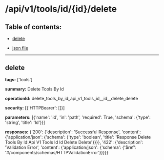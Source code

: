 # /api/v1/tools/id/{id}/delete

## Table of contents:
- [delete](#delete)

- [json file](./_api_v1_tools_id_{id}_delete.json)

---
<a name="delete"></a>
## delete

**tags:** ['tools']

**summary:** Delete Tools By Id

**operationId:** delete_tools_by_id_api_v1_tools_id__id__delete_delete

**security:** [{'HTTPBearer': []}]

**parameters:** [{'name': 'id', 'in': 'path', 'required': True, 'schema': {'type': 'string', 'title': 'Id'}}]

**responses:** {'200': {'description': 'Successful Response', 'content': {'application/json': {'schema': {'type': 'boolean', 'title': 'Response Delete Tools By Id Api V1 Tools Id  Id  Delete Delete'}}}}, '422': {'description': 'Validation Error', 'content': {'application/json': {'schema': {'$ref': '#/components/schemas/HTTPValidationError'}}}}}

